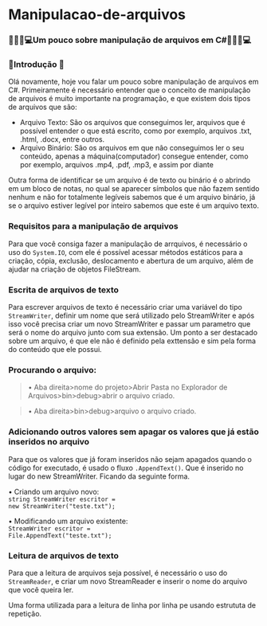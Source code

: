 # Manipulacao-de-arquivos
### 👨🏽‍💻💻Um pouco sobre manipulação de arquivos em C#👨🏽‍💻💻

### 📂Introdução 📖
Olá novamente, hoje vou falar um pouco sobre manipulação de arquivos em C#. Primeiramente é necessário entender que o conceito de manipulação de arquivos é muito importante na programação, e que existem dois tipos de arquivos que são:

<ul>
  <li>Arquivo Texto: São os arquivos que conseguimos ler, arquivos que é possível entender o que está escrito, como por exemplo, arquivos .txt, .html, .docx, entre outros.</li>
  <li>Arquivo Binário: São os arquivos em que não conseguimos ler o seu conteúdo, apenas a máquina(computador) consegue entender, como por exemplo, arquivos .mp4, .pdf, .mp3, e assim por diante</li>
</ul>

Outra forma de identificar se um arquivo é de texto ou binário é o abrindo em um bloco de notas, no qual se aparecer símbolos que não fazem sentido nenhum e não for totalmente legíveis sabemos que é um arquivo binário, já se o arquivo estiver legível por inteiro sabemos que este é um arquivo texto.

### Requisitos para a manipulação de arquivos

Para que você consiga fazer a manipulação de arrquivos, é necessário o uso do `System.IO`, com ele é possível acessar métodos estáticos para a criação, cópia, exclusão, deslocamento e abertura de um arquivo, além de ajudar na criação de objetos FileStream.

### Escrita de arquivos de texto
Para escrever arquivos de texto é necessário criar uma variável do tipo `StreamWriter`, definir um nome que será utilizado pelo StreamWriter e após isso você precisa criar um novo StreamWriter e passar um parametro que será o nome do arquivo junto com sua extensão. Um ponto a ser destacado sobre um arquivo, é que ele não é definido pela exttensão e sim pela forma do conteúdo que ele possui.

### Procurando o arquivo: 
>• Aba direita>nome do projeto>Abrir Pasta no Explorador de Arquivos>bin>debug>abrir o arquivo criado.

>• Aba direita>bin>debug>arquivo o arquivo criado.

### Adicionando outros valores sem apagar os valores que já estão inseridos no arquivo
Para que os valores que já foram inseridos não sejam apagados quando o código for executado, é usado o fluxo `.AppendText()`. Que é inserido no lugar do new StreamWriter. Ficando da seguinte forma.

• Criando um arquivo novo:<br>
<code>string StreamWriter escritor = new StreamWriter("teste.txt");</code>

• Modificando um arquivo existente:<br>
<code>StreamWriter escritor = File.AppendText("teste.txt");</code>

### Leitura de arquivos de texto

Para que a leitura de arquivos seja possível, é necessário o uso do `StreamReader`, e criar um novo StreamReader e inserir o nome do arquivo que você queira ler.

Uma forma utilizada para a leitura de linha por linha pe usando estrututa de repetição.

